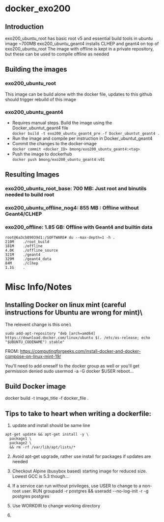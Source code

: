# docker_exo200
## Introduction
exo200_ubuntu_root has basic root v5 and essential build tools in ubuntu image ~700MB
exo200_ubuntu_geant4 installs CLHEP and geant4 on top of exo200_ubuntu_root
The image with offline is kept in a private repository, but these can be used to compile offline as needed

## Building the images
### exo200_ubuntu_root
This image can be build alone with the docker file, updates to this github should trigger rebuild of this image
### exo200_ubuntu_geant4
* Requires manual steps. Build the image using the Docker_ubuntut_geant4 file\
`docker build -t exo200_ubuntu_geant4_pre -f Docker_ubuntut_geant4 .`
* Run the image and compile per instruction in Docker_ubuntut_geant4
* Commit the changes to the docker-image\
`docker commit <docker_ID> bmong/exo200_ubuntu_geant4:<tag>`
* Push the image to dockerhub\
`docker push bmong/exo200_ubuntu_geant4:v01`

## Resulting Images
### exo200_ubuntu_root_base: 700 MB: Just root and binutils needed to build root

### exo200_ubuntu_offline_nog4: 855 MB  : Offline without Geant4/CLHEP

### exo200_offline: 1.85 GB:  Offline with Geant4 and builtin data 
```
root@6a3cb89039d1:/SOFTWARE# du --max-depth=1 -h .
210M    ./root_build
181M    ./offline
4.0K    ./offline_source
321M    ./geant4
329M    ./geant4_data
84M     ./clhep
1.1G    . 
```

# Misc Info/Notes

## Installing Docker on linux mint (careful instructions for Ubuntu are wrong for mint)\
The relevent change is this one:\
```
sudo add-apt-repository "deb [arch=amd64] https://download.docker.com/linux/ubuntu $(. /etc/os-release; echo "$UBUNTU_CODENAME") stable" 
```
FROM: https://computingforgeeks.com/install-docker-and-docker-compose-on-linux-mint-19/

You'll need to add oneself to the docker group as well or you'll get permission denied
sudo usermod -a -G docker $USER
reboot...

## Build Docker image
docker build -t image_title -f docker_file .

## Tips to take to heart when writing a dockerfile:
1) update and install should be same line
```
apt-get update && apt-get install -y \
  package1 \
  package2 \
  && rm -rf /var/lib/apt/lists/*
```
2) Avoid apt-get upgrade, rather use install for packages if updates are needed

3) Checkout Alpine (busybox based) starting image for reduced size. Lowest GCC is 5.3 though...

4) If a service can run without privileges, use USER to change to a non-root user.
   RUN groupadd -r postgres && useradd --no-log-init -r -g postgres postgres
   
5) Use WORKDIR to change working directory

6) 
